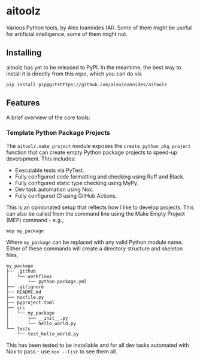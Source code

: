 # aitoolz

Various Python tools, by Alex Ioannides (AI). Some of them might be useful for artificial intelligence, some of them might not.

## Installing

aitoolz has yet to be released to PyPI. In the meantime, the best way to install it is directly from this repo, which you can do via

```text
pip install pip@git+https://github.com/alexioannides/aitoolz
```

## Features

A brief overview of the core tools:

### Template Python Package Projects

The `aitoolz.make_project` module exposes the `create_python_pkg_project` function that can create empty Python package projects to speed-up development. This includes:

- Executable tests via PyTest.
- Fully configured code formatting and checking using Ruff and Black.
- Fully configured static type checking using MyPy.
- Dev task automation using Nox.
- Fully configured CI using GitHub Actions.

This is an opinionated setup that reflects how I like to develop projects. This can also be called from the command line using the Make Empty Project (MEP) command - e.g.,

```text
mep my_package
```

Where `my_package` can be replaced with any valid Python module name. Either of these commands will create a directory structure and skeleton files,

```text
my_package
├── .github
│   └── workflows
│       └── python-package.yml
├── .gitignore
├── README.md
├── noxfile.py
├── pyproject.toml
├── src
│   └── my_package
│       ├── __init__.py
│       └── hello_world.py
└── tests
    └── test_hello_world.py
```

This has been tested to be installable and for all dev tasks automated with Nox to pass - use `nox --list` to see them all.
